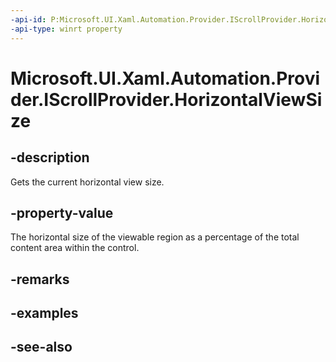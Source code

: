 ```yaml
---
-api-id: P:Microsoft.UI.Xaml.Automation.Provider.IScrollProvider.HorizontalViewSize
-api-type: winrt property
---
```


<!-- Property syntax
public double HorizontalViewSize { get; }
-->

# Microsoft.UI.Xaml.Automation.Provider.IScrollProvider.HorizontalViewSize

## -description
Gets the current horizontal view size.

## -property-value
The horizontal size of the viewable region as a percentage of the total content area within the control.

## -remarks

## -examples

## -see-also
